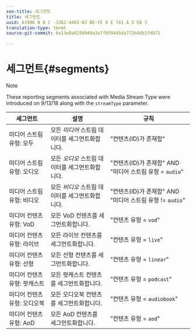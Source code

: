 ```yaml
---
seo-title: 세그먼트
title: 세그먼트
uuid: 61906 B 8 C -3362-4463-82 BE-FE 0 E 741 A 5 EB 3
translation-type: tm+mt
source-git-commit: 6e13e9a6250949a3a7f059445da772b4db1fdb71

---
```



# 세그먼트{#segments}

>[!NOTE]
>
>These reporting segments associated with Media Stream Type were introduced on 9/13/18 along with the `streamType` parameter.

| 세그먼트 | 설명 | 규칙 |
|---|---|---|
| 미디어 스트림 유형: 모두 | 모든 *미디어* 스트림 데이터를 세그먼트화합니다. | "컨텐츠(ID)가 존재함" |
| 미디어 스트림 유형: 오디오 | 모든 *오디오* 스트림 데이터를 세그먼트화합니다. | "컨텐츠(ID)가 존재함" AND "미디어 스트림 유형 = `audio`" |
| 미디어 스트림 유형: 비디오 | 모든 *비디오* 스트림 데이터를 세그먼트화합니다. | "컨텐츠(ID)가 존재함" AND "미디어 스트림 유형 != `audio`" |
| 미디어 컨텐츠 유형: VoD | 모든 VoD 컨텐츠를 세그먼트화합니다. | "컨텐츠 유형 = `vod`" |
| 미디어 컨텐츠 유형: 라이브 | 모든 라이브 컨텐츠를 세그먼트화합니다. | "컨텐츠 유형 = `live`" |
| 미디어 컨텐츠 유형: 선형 | 모든 선형 컨텐츠를 세그먼트화합니다. | "컨텐츠 유형 = `linear`" |
| 미디어 컨텐츠 유형: 팟캐스트 | 모든 팟캐스트 컨텐츠를 세그먼트화합니다. | "컨텐츠 유형 = `podcast`" |
| 미디어 컨텐츠 유형: 오디오북 | 모든 오디오북 컨텐츠를 세그먼트화합니다. | "컨텐츠 유형 = `audiobook`" |
| 미디어 컨텐츠 유형: AoD | 모든 AoD 컨텐츠를 세그먼트화합니다. | "컨텐츠 유형 = `aod`" |

